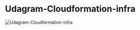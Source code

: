 # Udagram-Cloudformation-infra
![Udagram-Cloudformation-infra](https://user-images.githubusercontent.com/28540944/182283306-20fb2f81-6686-4c6f-ab6f-1d8f3286bd40.png)
